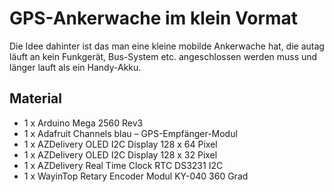 # GPS-Ankerwache im klein Vormat
Die Idee dahinter ist das man eine kleine mobilde Ankerwache hat, die autag läuft an kein Funkgerät, Bus-System etc. angeschlossen werden muss und länger lauft als ein Handy-Akku.

## Material 
- 1 x Arduino Mega 2560 Rev3
- 1 x Adafruit Channels blau – GPS-Empfänger-Modul
- 1 x AZDelivery OLED I2C Display 128 x 64 Pixel  
- 1 x AZDelivery OLED I2C Display 128 x 32 Pixel  
- 1 x AZDelivery Real Time Clock RTC DS3231 I2C
- 1 x WayinTop Retary Encoder Modul KY-040 360 Grad
